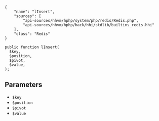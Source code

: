 ``` yamlmeta
{
    "name": "lInsert",
    "sources": [
        "api-sources/hhvm/hphp/system/php/redis/Redis.php",
        "api-sources/hhvm/hphp/hack/hhi/stdlib/builtins_redis.hhi"
    ],
    "class": "Redis"
}
```




``` Hack
public function lInsert(
  $key,
  $position,
  $pivot,
  $value,
);
```




## Parameters




+ ` $key `
+ ` $position `
+ ` $pivot `
+ ` $value `
<!-- HHAPIDOC -->
